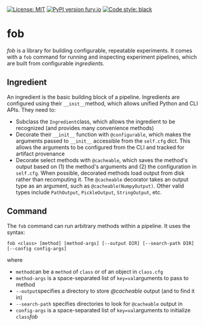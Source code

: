 [![License: MIT](https://img.shields.io/badge/License-MIT-yellow.svg)](https://opensource.org/licenses/MIT)
[![PyPI version fury.io](https://badge.fury.io/py/fob.svg)](https://pypi.python.org/pypi/fob/)
[![Code style: black](https://img.shields.io/badge/code%20style-black-000000.svg)](https://github.com/psf/black) 
# fob
*fob* is a library for building configurable, repeatable experiments. It comes with a `fob` command for running and inspecting experiment pipelines, which are built from configurable *ingredients*.

## Ingredient
An ingredient is the basic building block of a pipeline. Ingredients are configured using their `__init__`method, which allows unified Python and CLI APIs. They need to:

- Subclass the `Ingredient`class, which allows the ingredient to be recognized (and provides many convenience methods) 
- Decorate their `__init__` function with `@configurable`, which makes the arguments passed to `__init__` accessible from the `self.cfg` dict. This allows the arguments to be configured from the CLI and tracked for artifact provenance
- Decorate select methods with `@cacheable`, which saves the method's output based on (1) the method's arguments and (2) the configuration in `self.cfg`. When possible, decorated methods load output from disk rather than recomputing it. The `@cacheable` decorator takes an output type as an argument, such as `@cacheable(NumpyOutput)`. Other valid types include `PathOutput`, `PickleOutput`, `StringOutput`, etc.

## Command
The `fob` command can run arbitrary methods within a pipeline. It uses the syntax:
```
fob <class> [method] [method-args] [--output DIR] [--search-path DIR] [--config config-args]
```
where
- `method`can be a `method` of `class` or of an object in `class.cfg`
- `method-args` is a space-separated list of `key=val`arguments to pass to method 
- `--output`specifies a directory to store *@cacheable* output (and to find it in)
- `--search-path` specifies directories to look for `@cacheable` output in
- `config-args` is a space-separated list of `key=val`arguments to initialize `class`*fob* 
